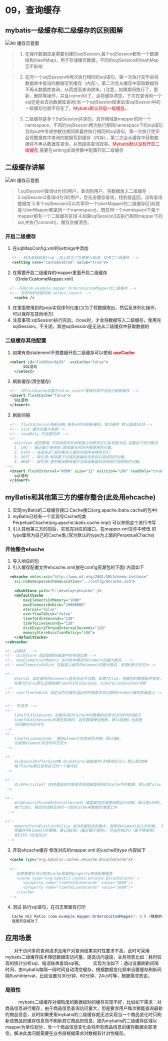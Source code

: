 # 09，查询缓存

## mybatis一级缓存和二级缓存的区别图解
![Alt 缓存示意图](https://github.com/LCN29/Picture-Repository/blob/master/MyNote/Java/JavaFrameWork/cache.png?raw=true)
>1. 在操作数据库是需要创建的sqlSession,每个sqlSession都有一个数据结构(hashMap)，用于存储缓存数据，不同的sqlSession的hashMap互不影响

>2. 在同一个sqlSession中两次执行相同的sql语句，第一次执行完毕会将数据库中查询的数据写到缓存（内存），第二次会从缓存中获取数据将不再从数据库查询，从而提高查询效率。(注意，如果期间执行了，更新，删除等操作，并且commit()了，会将缓存清空，下次在查询同一个sql还是会去向数据库查询)当一个sqlSession结束后该sqlSession中的一级缓存也就不存在了。<font color="red">Mybatis默认开启一级缓存</font>。

>3. 二级缓存是多个SqlSession共享的，其作用域是mapper的同一个namespace，不同的sqlSession两次执行相同namespace下的sql语句且向sql中传递参数也相同即最终执行相同的sql语句，第一次执行完毕会将数据库中查询的数据写到缓存（内存），第二次会从缓存中获取数据将不再从数据库查询，从而提高查询效率。<font color="red">Mybatis默认没有开启二级缓存</font>,需要在setting全局参数中配置开启二级缓存

## 二级缓存讲解
![Alt 缓存示意图](https://github.com/LCN29/Picture-Repository/blob/master/MyNote/Java/JavaFrameWork/two-leave-cache.png?raw=true)
>1.sqlSession1查询id为1的用户，查询到用户，将数据放入二级缓存
>2.sqlSession2查询id为2的用户，会先去缓存查询，找到就返回，没有查询数据库
>3.多个sqlSession可以共享同一个UserMapper的二级缓存区(前提是:UserMapper都是同一个namespace)，既在同一个namespace下每个mapper都有一个二级缓存区域
>4.如果sqlSession3去执行相同mapper下的sql,并执行commit()，缓存会被清空。

### 开启二级缓存
1. 在sqlMapConfig.xml的settings中添加 
```xml
   <!-- 其本身是就是true ,加上是为了方便被人知道，你用了二级缓存 -->
   <setting name="cacheEnabled" value="true"/>
```
2. 在需要开启二级缓存的mapper里面开启二级缓存（OrderCustomeMapper.xml）
```xml
  <!--开启com.example.mapper.OrdersCustomMapper的二级缓存 -->
  <!-- 和其他的标题同级 select,insert -->
	<cache />  
```
3. 在里面使用到的pojo实现序列化接口(为了将数据取出，然后反序列化操作，可以保存在其他地方)
4. 注意事项:sqlSession执行完后。close时，才会将数据写入二级缓存，使用完sqlSession。不关闭，其他sqlSession是无法从二级缓存中获取数据的

### 二级缓存其他配置
1. 如果有些statement不想要器开启二级缓存可以使用 **<font color="red">useCache</font>**
```xml
  <select id="findUserById"  useCache="false">
		SQL语句
	</select>
```

2. 刷新缓存(清空缓存)
```xml
  <!-- 将flushCache设置为false insert等操作就不会执行刷新缓存 -->
  <insert flushCache="false">
    SQL语句
  </insert>
```
3. 刷新间隔
```xml
  <!-- flushInterval刷新间隔.隔多长时间刷新缓存，单位毫秒 默认值是1024-->
  <!-- size 缓存的最大条数-->
  <!-- readOnly 只读属性吗 -->
  <!-- 
    eviction 收回策略 不同线程中的调用者之间修改它们会导致冲突,设置这个进行解决
    1. LRU – 最近最少使用的:移除最长时间不被使用的对象。
    2. FIFO – 先进先出:按对象进入缓存的顺序来移除它们
    3. SOFT – 软引用:移除基于垃圾回收器状态和软引用规则的对象。
    4. WEAK – 弱引用:更积极地移除基于垃圾收集器状态和弱引用规则的对象。
-->
  <insert flushInterval="6000" size="12" eviction="LRU" readOnly="true">
    sql语句
  </insert>
```

## myBatis和其他第三方的缓存整合(此处用ehcache)
1. 实现myBatis的二级缓存接口:Cache接口(org.apache.ibatis.cache的包中)
2. myBatis已经有一个实现号Cache的类PerpetualChache(org.apache.ibatis.cache.impl)
   可以参照这个进行书写
3. 引入其他第三方的包后，实现完对应的接口，在mapper.xml文件中修改
  <cache />的type属性为自己的Cache类,(官方默认的type为上面的PerpetualChache)
  
### 开始整合ehache
1. 导入响应的包
2. 引入缓存配置文件ehcache.xml(放在config资源包的下面)
 内容如下
```xml
  <ehcache xmlns:xsi="http://www.w3.org/2001/XMLSchema-instance"
	xsi:noNamespaceSchemaLocation="../config/ehcache.xsd">
	
	<diskStore path="F:\develop\ehcache" />
	<defaultCache 
		maxElementsInMemory="1000" 
		maxElementsOnDisk="10000000"
		eternal="false" 
		overflowToDisk="false" 
		timeToIdleSeconds="120"
		timeToLiveSeconds="120" 
		diskExpiryThreadIntervalSeconds="120"
		memoryStoreEvictionPolicy="LRU">
	</defaultCache>
</ehcache>

<!--必填项  -->
<!-- diskStore 指定数据在磁盘中的存储位置 -->
<!-- maxElementsInMemory 在内存中缓存的element的最大数目  -->
<!-- maxElementsOnDisk 在磁盘上缓存的element的最大数目，若是0表示无穷大-->

<!-- 
	eternal 设定缓存的elements是否永远不过期。如果为true，则缓存的数据始终有效，
	如果为false那么还要根据timeToIdleSeconds，timeToLiveSeconds判断
-->
<!-- overflowToDisk 设定当内存缓存溢出的时候是否将过期的element缓存到磁盘上-->


<!-- 可选项 -->
<!-- 
	timeToIdleSeconds 当缓存在EhCache中的数据前后两次访问的时间超过
	timeToIdleSeconds的属性取值时，这些数据便会删除，默认值是0,也就是
	可闲置时间无穷大 
-->
<!--  
	timeToLiveSeconds  缓存element的有效生命期，默认是0,
	也就是element存活时间无穷大 
-->

<!--  
	diskSpoolBufferSizeMB DiskStore(磁盘缓存)的缓存区大小.默认是30MB
	每个Cache都应该有自己的一个缓冲区
-->

<!--
	diskPersistent 在VM重启的时候是否启用磁盘保存EhCache中的数据，默认是false
-->

<!-- 
	diskExpiryThreadIntervalSeconds 磁盘缓存的清理线程运行间隔，默认是120秒。
	每个120s，相应的线程会进行一次EhCache中数据的清理工作
 -->
 
<!-- 
	memoryStoreEvictionPolicy 当内存缓存达到最大，有新的element加入的时候， 移
	除缓存中element的策略。默认是LRU（最近最少使用），可选的有LFU（最不常使用）
	和FIFO（先进先出）
 -->
```
3. 开启ehcache缓存 修改对应的mapper.xml 的cache的type
  内容如下
```xml
  <cache type="org.mybatis.caches.ehcache.EhcacheCache"/>
  
  <!--
     如果需要也可以修改cache里面的property修改配置属性
     <cache type="org.mybatis.caches.ehcache.EhcacheCache" > 
        <property name="timeToIdleSeconds" value="3600"/>
        <property name="timeToLiveSeconds" value="3600"/>
     </cache>
  -->
```

4. 测试
 执行sql语句，在日志里面有打印
```java
   Cache Hit Ratio [com.example.mapper.OrdersCustomMapper]: 0.0 (随意的一个数字)
   就是开启成功了
```

## 应用场景
　　对于访问多的查询请求且用户对查询结果实时性要求不高，此时可采用mybatis二级缓存技术降低数据库访问量，提高访问速度，业务场景比如：耗时较高的统计分析sql、电话账单查询sql等。
　　实现方法如下：通过设置刷新间隔时间，由mybatis每隔一段时间自动清空缓存，根据数据变化频率设置缓存刷新间隔flushInterval，比如设置为30分钟、60分钟、24小时等，根据需求而定。

### 局限性
　　　mybatis二级缓存对细粒度的数据级别的缓存实现不好，比如如下需求：对商品信息进行缓存，由于商品信息查询访问量大，但是要求用户每次都能查询最新的商品信息，此时如果使用mybatis的二级缓存就无法实现当一个商品变化时只刷新该商品的缓存信息而不刷新其它商品的信息，因为mybaits的二级缓存区域以mapper为单位划分，当一个商品信息变化会将所有商品信息的缓存数据全部清空。解决此类问题需要在业务层根据需求对数据有针对性缓存。
